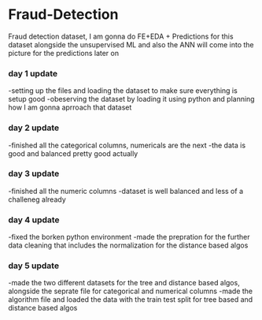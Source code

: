 # Fraud-Detection
Fraud detection dataset, I am gonna do FE+EDA + Predictions for this dataset alongside the unsupervised ML and also the ANN will come into the picture for the predictions later on

### day 1 update

-setting up the files and loading the dataset to make sure everything is setup good
-obeserving the dataset by loading it using python and planning how I am gonna aprroach that dataset

### day 2 update

-finished all the categorical columns, numericals are the next
-the data is good and balanced pretty good actually

### day 3 update

-finished all the numeric columns
-dataset is well balanced and less of a challeneg already

### day 4 update

-fixed the borken python environment
-made the prepration for the further data cleaning that includes the normalization for the distance based algos

### day 5 update

-made the two different datasets for the tree and distance based algos, alongside the seprate file for categorical and numerical columns
-made the algorithm file and loaded the data with the train test split for tree based and distance based algos